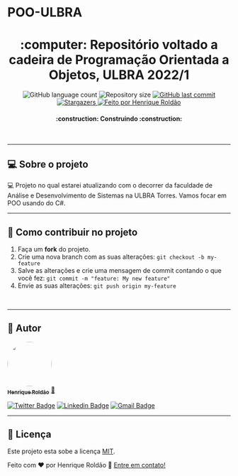 # POO-ULBRA

<h1 align="center">
     :computer: Repositório voltado a cadeira de Programação Orientada a Objetos, ULBRA 2022/1
</h1>

<p align="center">
  <img alt="GitHub language count" src="https://img.shields.io/github/languages/count/henrique-roldao/POO-ULBRA?color=%2304D361">

  <img alt="Repository size" src="https://img.shields.io/github/repo-size/henrique-roldao/POO-ULBRA">
  
  <a href="https://github.com/henrique-roldao/POO-ULBRA/commits/master">
    <img alt="GitHub last commit" src="https://img.shields.io/github/last-commit/henrique-roldao/POO-ULBRA">
  </a>

   <a href="https://github.com/henrique-roldao/POO-ULBRA/stargazers">
    <img alt="Stargazers" src="https://img.shields.io/github/stars/henrique-roldao/POO-ULBRA?style=social">
  </a>

  <a href="https://github.com/henrique-roldao">
    <img alt="Feito por Henrique Roldão" src="https://img.shields.io/badge/feito%20por-Henrique-%237519C1">
  </a>
 
</p>

<h4 align="center">
	:construction: Construindo :construction:
</h4>
<br>

---

## 💻 Sobre o projeto

:computer: Projeto no qual estarei atualizando com o decorrer da faculdade de Análise e Desenvolvimento de Sistemas na ULBRA Torres. Vamos focar em POO usando do C#.
<br>

---



## 💪 Como contribuir no projeto

1. Faça um **fork** do projeto.
2. Crie uma nova branch com as suas alterações: `git checkout -b my-feature`
3. Salve as alterações e crie uma mensagem de commit contando o que você fez: `git commit -m "feature: My new feature"`
4. Envie as suas alterações: `git push origin my-feature`
<br>

---

## 🦸 Autor

<a href="https://github.com/henrique-roldao">
 <img style="border-radius: 50%;" src="https://avatars.githubusercontent.com/u/45341021?s=460&u=e23e23f746e90e306e9555007320107837afb4ae&v=4" width="100px;" alt=""/>
 <br />
 <sub><b>Henrique Roldão</b></sub></a> <a href="https://github.com/henrique-roldao" title="Henrique Roldão">🚀</a>
 <br />

[![Twitter Badge](https://img.shields.io/badge/-@rique_roldao-1ca0f1?style=flat-square&labelColor=1ca0f1&logo=twitter&logoColor=white&link=https://twitter.com/rique_roldao)](https://twitter.com/rique_roldao) [![Linkedin Badge](https://img.shields.io/badge/-Henrique-blue?style=flat-square&logo=Linkedin&logoColor=white&link=https://www.linkedin.com/in/henrique-rold%C3%A3o-2795191a2/)](https://www.linkedin.com/in/henrique-rold%C3%A3o-2795191a2/) 
[![Gmail Badge](https://img.shields.io/badge/-henriqueroldao@rede.ulbra.br-c14438?style=flat-square&logo=Gmail&logoColor=white&link=mailto:henriqueroldao@rede.ulbra.br)](mailto:henriqueroldao@rede.ulbra.br)

---

## 📝 Licença

Este projeto esta sobe a licença [MIT](./LICENSE).

Feito com ❤️ por Henrique Roldão 👋 [Entre em contato!](https://www.linkedin.com/in/henrique-rold%C3%A3o-2795191a2/)

